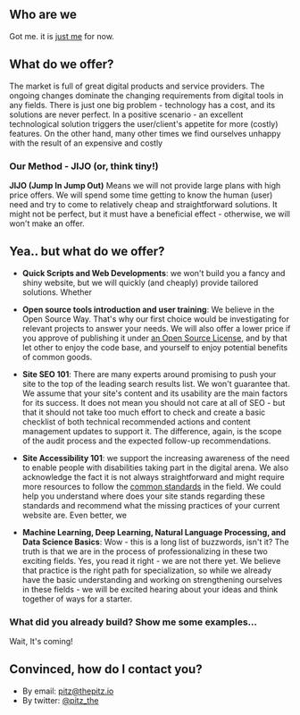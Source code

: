## Who are we

Got me. it is [just me](https://il.linkedin.com/in/noam-castel-036976b) for now.

## What do we offer?

The market is full of great digital products and service providers. The ongoing changes dominate the changing requirements from digital tools in any fields. There is just one big problem - technology has a cost, and its solutions are never perfect. In a positive scenario - an excellent technological solution triggers the user/client's appetite for more (costly) features. On the other hand, many other times we find ourselves unhappy with the result of an expensive and costly

### Our Method - JIJO (or, think tiny!)
**JIJO (Jump In Jump Out)** Means we will not provide large plans with high price offers. We will spend some time getting to know the human (user) need and try to come to relatively cheap and straightforward solutions. It might not be perfect, but it must have a beneficial effect - otherwise, we will won't make an offer.

## Yea.. but what do we offer?
- **Quick Scripts and Web Developments**: we won't build you a fancy and shiny website, but we will quickly (and cheaply) provide tailored solutions. Whether

- **Open source tools introduction and user training**: We believe in the Open Source Way. That's why our first choice would be investigating for relevant projects to answer your needs. We will also offer a lower price if you approve of publishing it under [an Open Source License](https://opensource.org/licenses), and by that let other to enjoy the code base, and yourself to enjoy potential benefits of common goods.

- **Site SEO 101**: There are many experts around promising to push your site to the top of the leading search results list. We won't guarantee that. We assume that your site's content and its usability are the main factors for its success. It does not mean you should not care at all of SEO - but that it should not take too much effort to check and create a basic checklist of both technical recommended actions and content management updates to support it. The difference, again, is the scope of the audit process and the expected follow-up recommendations.

- **Site Accessibility 101**: we support the increasing awareness of the need to enable people with disabilities taking part in the digital arena. We also acknowledge the fact it is not always straightforward and might require more resources to follow the [common standards](https://www.w3.org/TR/WCAG20/) in the field. We could help you understand where does your site stands regarding these standards and recommend what the missing practices of your current website are. Even better, we

- **Machine Learning, Deep Learning, Natural Language Processing, and Data Science Basics**: Wow - this is a long list of buzzwords, isn't it? The truth is that we are in the process of professionalizing in these two exciting fields. Yes, you read it right - we are not there yet. We believe that practice is the right path for specialization, so while we already have the basic understanding and working on strengthening ourselves in these fields - we will be excited hearing about your ideas and think together of ways for a starter.

### What did you already build? Show me some examples...
Wait, It's coming!

## Convinced, how do I contact you?
- By email: [pitz@thepitz.io](mailto:pitz@thepitz.io)
- By twitter: [@pitz_the](https://twitter.com/pitz_the)
